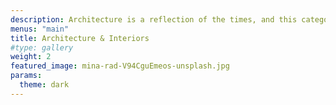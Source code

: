 ```yaml
---
description: Architecture is a reflection of the times, and this category refers to the photography of the external and internal structures of buildings.
menus: "main"
title: Architecture & Interiors
#type: gallery
weight: 2
featured_image: mina-rad-V94CguEmeos-unsplash.jpg
params:
  theme: dark
---
```

